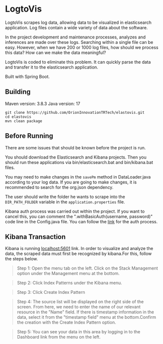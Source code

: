 # LogtoVis

LogtoVis scrapes log data, allowing data to be visualized in elasticsearch application.
Log files contain a wide variety of data about the software. 

In the project development and maintenance processes, analyzes and inferences are made over these logs. Searching within a single file can be easy. However, when we have 200 or 1000 log files, how should we process this data? How can we make the data meaningful?

LogtoVis is coded to eliminate this problem. It can quickly parse the data and transfer it to the elasticsearch application.

Built with Spring Boot.

## Building
Maven version: 3.8.3
Java version: 17

```
git clone https://github.com/OrionInnovationTRTech/elastovis.git
cd elastovis
mvn clean package
```

## Before Running

There are some issues that should be known before the project is run.

You should download the Elasticsearch and Kibana projects. Then you should run these applications via bin/elasticsearch.bat and bin/kibana.bat files.

You may need to make changes in the `savePm` method in DataLoader.java according to your log data. If you are going to make changes, it is recommended to search for the org.json dependency.

The user should write the folder he wants to scrape into the `DIR_PATH_FOLDER` variable in the `application.properties` file.

Kibana auth process was carried out within the project. If you want to cancel this, you can comment the ".withBasicAuth(username, password)" code line in the Config.java file. You can follow the [link](https://www.elastic.co/guide/en/kibana/current/using-kibana-with-security.html)  for the auth process.

## Kibana Transaction

Kibana is running [localhost:5601](localhost:5601) link. In order to visualize and analyze the data, the scraped data must first be recognized by kibana.For this, follow the steps below.

> Step 1: Open the menu tab on the left. Click on the Stack Management option under the Management menu at the bottom.

> Step 2: Click Index Patterns under the Kibana menu.

> Step 3: Click Create Index Pattern  

> Step 4:  The source list will be displayed on the right side of the screen. From here, we need to enter the name of our relevant resource in the "Name" field. If there is timestamp information in the data, select it from the "timestamp field" menu at the bottom.Confirm the creation with the Create Index Pattern option.

> Step 5: You can see your data in this area by logging in to the Dashboard link from the menu on the left. 